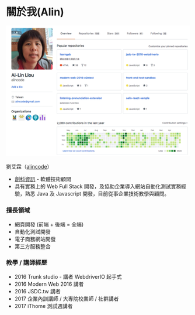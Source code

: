 # 關於我(Alin)

![](assets/profile.png)

劉艾霖（[alincode](https://github.com/alincode)）

* [創科資訊](http://trunk-studio.com/) - 軟體技術顧問
* 具有實務上的 Web Full Stack 開發，及協助企業導入網站自動化測試實務經驗，熟悉 Java 及 Javascript 開發，目前從事企業技術教學與顧問。

### 擅長領域

* 網頁開發 (前端 + 後端 = 全端)
* 自動化測試開發
* 電子商務網站開發
* 第三方服務整合

### 教學 / 講師經歷

* 2016 Trunk studio - 講者 WebdriverIO 起手式
* 2016 Modern Web 2016 講者
* 2016 JSDC.tw 講者
* 2017 企業內訓講師 / 大專院校業師 / 社群講者
* 2017 iThome 測試週講者